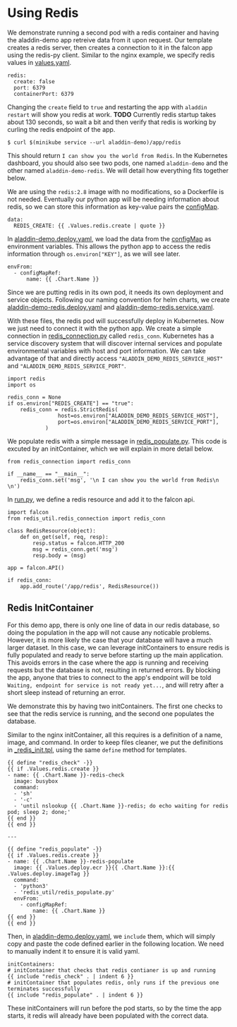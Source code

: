 # Using Redis
We demonstrate running a second pod with a redis container and having the aladdin-demo app retreive data from it upon request. Our template creates a redis server, then creates a connection to it in the falcon app using the redis-py client. Similar to the nginx example, we specify redis values in [values.yaml](../helm/aladdin-demo/values.yaml).

    redis:
      create: false
      port: 6379
      containerPort: 6379
      
Changing the `create` field to `true` and restarting the app with `aladdin restart` will show you redis at work. **TODO** Currently redis startup takes about 130 seconds, so wait a bit and then verify that redis is working by curling the redis endpoint of the app. 
    
    $ curl $(minikube service --url aladdin-demo)/app/redis 
    
This should return `I can show you the world from Redis`. In the Kubernetes dashboard, you should also see two pods, one named `aladdin-demo` and the other named `aladdin-demo-redis`. We will detail how everything fits together below. 

We are using the `redis:2.8` image with no modifications, so a Dockerfile is not needed. Eventually our python app will be needing information about redis, so we can store this information as key-value pairs the [configMap](../helm/aladdin-demo/templates/aladdin-demo.configMap.yaml).

    data:
      REDIS_CREATE: {{ .Values.redis.create | quote }}

In [aladdin-demo.deploy.yaml](../helm/aladdin-demo/templates/aladdin-demo.deploy.yaml), we load the data from the [configMap](../helm/aladdin-demo/templates/aladdin-demo.configMap.yaml) as environment variables. This allows the python app to access the redis information through `os.environ["KEY"]`, as we will see later. 

    envFrom:
      - configMapRef:
          name: {{ .Chart.Name }}

Since we are putting redis in its own pod, it needs its own deployment and service objects. Following our naming convention for helm charts, we create [aladdin-demo-redis.deploy.yaml](../helm/aladdin-demo/templates/aladdin-demo-redis.deploy.yaml) and [aladdin-demo-redis.service.yaml](../helm/aladdin-demo/templates/aladdin-demo-redis.service.yaml).

With these files, the redis pod will successfully deploy in Kubernetes. Now we just need to connect it with the python app. We create a simple connection in [redis_connection.py](../app/redis_util/redis_connection.py) called `redis_conn`. Kubernetes has a service discovery system that will discover internal services and populate environmental variables with host and port information. We can take advantage of that and directly access `"ALADDIN_DEMO_REDIS_SERVICE_HOST"` and `"ALADDIN_DEMO_REDIS_SERVICE_PORT"`.

    import redis
    import os

    redis_conn = None
    if os.environ["REDIS_CREATE"] == "true":
        redis_conn = redis.StrictRedis(
                    host=os.environ["ALADDIN_DEMO_REDIS_SERVICE_HOST"],
                    port=os.environ["ALADDIN_DEMO_REDIS_SERVICE_PORT"],
                )

We populate redis with a simple message in [redis_populate.py](../app/redis_util/redis_populate.py). This code is excuted by an initContainer, which we will explain in more detail below.

    from redis_connection import redis_conn

    if __name__ == "__main__":
        redis_conn.set('msg', '\n I can show you the world from Redis\n \n')

In [run.py](../app/run.py), we define a redis resource and add it to the falcon api.

    import falcon
    from redis_util.redis_connection import redis_conn
    
    class RedisResource(object):
        def on_get(self, req, resp):
            resp.status = falcon.HTTP_200
            msg = redis_conn.get('msg')
            resp.body = (msg)

    app = falcon.API()

    if redis_conn:
        app.add_route('/app/redis', RedisResource())

## Redis InitContainer
For this demo app, there is only one line of data in our redis database, so doing the population in the app will not cause any noticable problems. However, it is more likely the case that your database will have a much larger dataset. In this case, we can leverage initContainers to ensure redis is fully populated and ready to serve before starting up the main application. This avoids errors in the case where the app is running and receiving requests but the database is not, resulting in returned errors. By blocking the app, anyone that tries to connect to the app's endpoint will be told `Waiting, endpoint for service is not ready yet...`, and will retry after a short sleep instead of returning an error.

We demonstrate this by having two initContainers. The first one checks to see that the redis service is running, and the second one populates the database. 

Similar to the nginx initContainer, all this requires is a definition of a name, image, and command. In order to keep files cleaner, we put the definitions in [\_redis_init.tpl](../helm/aladdin-demo/templates/_redis_init.tpl), using the same `define` method for templates. 

    {{ define "redis_check" -}}
    {{ if .Values.redis.create }}
    - name: {{ .Chart.Name }}-redis-check
      image: busybox
      command:
      - 'sh'
      - '-c'
      - 'until nslookup {{ .Chart.Name }}-redis; do echo waiting for redis pod; sleep 2; done;'
    {{ end }}
    {{ end }}

    ---

    {{ define "redis_populate" -}}
    {{ if .Values.redis.create }}
    - name: {{ .Chart.Name }}-redis-populate
      image: {{ .Values.deploy.ecr }}{{ .Chart.Name }}:{{ .Values.deploy.imageTag }}
      command:
      - 'python3'
      - 'redis_util/redis_populate.py'
      envFrom:
        - configMapRef:
            name: {{ .Chart.Name }}
    {{ end }}
    {{ end }}

Then, in [aladdin-demo.deploy.yaml](../helm/aladdin-demo/templates/aladdin-demo.deploy.yaml), we `include` them, which will simply copy and paste the code defined earlier in the following location. We need to manually indent it to ensure it is valid yaml.
    
    initContainers:
    # initContainer that checks that redis contianer is up and running
    {{ include "redis_check" . | indent 6 }}
    # initContainer that populates redis, only runs if the previous one terminates successfully
    {{ include "redis_populate" . | indent 6 }}

These initContainers will run before the pod starts, so by the time the app starts, it redis will already have been populated with the correct data.
